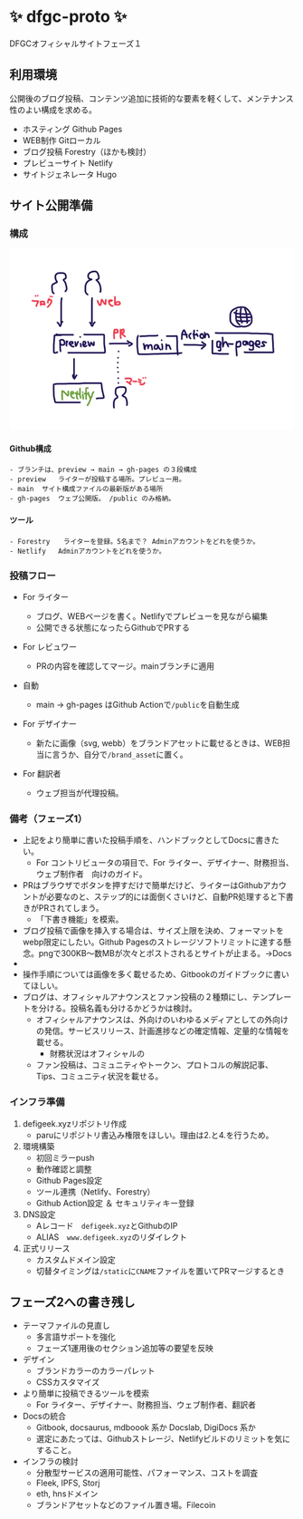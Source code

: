 # ✨ dfgc-proto ✨

DFGCオフィシャルサイトフェーズ１

## 利用環境

公開後のブログ投稿、コンテンツ追加に技術的な要素を軽くして、メンテナンス性のよい構成を求める。

- ホスティング  Github Pages
- WEB制作    Gitローカル
- ブログ投稿    Forestry（ほかも検討）
- プレビューサイト    Netlify
- サイトジェネレータ    Hugo

## サイト公開準備

### 構成

![](/static/images/publish-flow-chart.webp)

#### Github構成
    - ブランチは、preview → main → gh-pages の３段構成
    - preview   ライターが投稿する場所。プレビュー用。
    - main  サイト構成ファイルの最新版がある場所
    - gh-pages  ウェブ公開版。 /public のみ格納。

#### ツール
    - Forestry　　ライターを登録。5名まで？ Adminアカウントをどれを使うか。
    - Netlify   Adminアカウントをどれを使うか。

###  投稿フロー

- For ライター
    - ブログ、WEBページを書く。Netlifyでプレビューを見ながら編集
    - 公開できる状態になったらGithubでPRする
- For レビュワー
    - PRの内容を確認してマージ。mainブランチに適用
- 自動
    - main → gh-pages はGithub Actionで`/public`を自動生成

- For デザイナー
    - 新たに画像（svg, webb）をブランドアセットに載せるときは、WEB担当に言うか、自分で`/brand_asset`に置く。
- For 翻訳者
    - ウェブ担当が代理投稿。

### 備考（フェーズ1）
- 上記をより簡単に書いた投稿手順を、ハンドブックとしてDocsに書きたい。
    - For コントリビュータの項目で、For ライター、デザイナー、財務担当、ウェブ制作者　向けのガイド。
- PRはブラウザでボタンを押すだけで簡単だけど、ライターはGithubアカウントが必要なのと、ステップ的には面倒くさいけど、自動PR処理すると下書きがPRされてしまう。
    - 「下書き機能」を模索。
- ブログ投稿で画像を挿入する場合は、サイズ上限を決め、フォーマットをwebp限定にしたい。Github Pagesのストレージソフトリミットに達する懸念。pngで300KB〜数MBが次々とポストされるとサイトが止まる。→Docs
- 
- 操作手順については画像を多く載せるため、Gitbookのガイドブックに書いてほしい。
- ブログは、オフィシャルアナウンスとファン投稿の２種類にし、テンプレートを分ける。投稿名義も分けるかどうかは検討。
    - オフィシャルアナウンスは、外向けのいわゆるメディアとしての外向けの発信。サービスリリース、計画進捗などの確定情報、定量的な情報を載せる。
        - 財務状況はオフィシャルの
    - ファン投稿は、コミュニティやトークン、プロトコルの解説記事、Tips、コミュニティ状況を載せる。

### インフラ準備

1. defigeek.xyzリポジトリ作成
    - paruにリポジトリ書込み権限をほしい。理由は2.と4.を行うため。
2. 環境構築
    - 初回ミラーpush
    - 動作確認と調整
    - Github Pages設定
    - ツール連携（Netlify、Forestry）
    - Github Action設定 ＆ セキュリティキー登録
3. DNS設定
    - Aレコード　`defigeek.xyz`とGithubのIP
    - ALIAS　`www.defigeek.xyz`のリダイレクト
4. 正式リリース
    - カスタムドメイン設定
    - 切替タイミングは`/static`に`CNAME`ファイルを置いてPRマージするとき


## フェーズ2への書き残し
- テーマファイルの見直し
    - 多言語サポートを強化
    - フェーズ1運用後のセクション追加等の要望を反映
- デザイン
    - ブランドカラーのカラーパレット
    - CSSカスタマイズ
- より簡単に投稿できるツールを模索
    - For ライター、デザイナー、財務担当、ウェブ制作者、翻訳者
- Docsの統合
    - Gitbook, docsaurus, mdboook 系か Docslab, DigiDocs 系か
    - 選定にあたっては、Githubストレージ、Netlifyビルドのリミットを気にすること。
- インフラの検討
    - 分散型サービスの適用可能性、パフォーマンス、コストを調査
    - Fleek, IPFS, Storj
    - eth, hnsドメイン
    - ブランドアセットなどのファイル置き場。Filecoin

